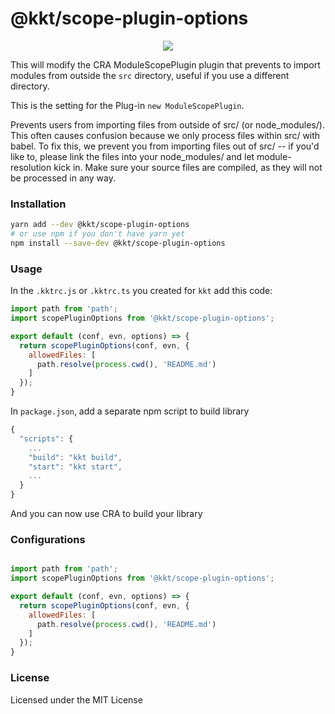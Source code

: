 <p align="center">
  <h1>@kkt/scope-plugin-options</h1>
</p>

<p align="center">
  <a href="https://www.npmjs.com/package/@kkt/scope-plugin-options">
    <img src="https://img.shields.io/npm/v/@kkt/scope-plugin-options.svg">
  </a>
</p>

This will modify the CRA ModuleScopePlugin plugin that prevents to import modules from outside the `src` directory, useful if you use a different directory.

 This is the setting for the Plug-in `new ModuleScopePlugin`.
 
 Prevents users from importing files from outside of src/ (or node_modules/).
 This often causes confusion because we only process files within src/ with babel.
 To fix this, we prevent you from importing files out of src/ -- if you'd like to,
 please link the files into your node_modules/ and let module-resolution kick in.
 Make sure your source files are compiled, as they will not be processed in any way.
 
### Installation

```bash
yarn add --dev @kkt/scope-plugin-options
# or use npm if you don't have yarn yet
npm install --save-dev @kkt/scope-plugin-options
```

### Usage

In the `.kktrc.js` or `.kktrc.ts` you created for `kkt` add this code:

```js
import path from 'path';
import scopePluginOptions from '@kkt/scope-plugin-options';

export default (conf, evn, options) => {
  return scopePluginOptions(conf, evn, {
    allowedFiles: [
      path.resolve(process.cwd(), 'README.md')
    ]
  });
}
```

In `package.json`, add a separate npm script to build library

```js
{
  "scripts": {
    ...
    "build": "kkt build",
    "start": "kkt start",
    ...
  }
}
```

And you can now use CRA to build your library

### Configurations

```js

import path from 'path';
import scopePluginOptions from '@kkt/scope-plugin-options';

export default (conf, evn, options) => {
  return scopePluginOptions(conf, evn, {
    allowedFiles: [
      path.resolve(process.cwd(), 'README.md')
    ]
  });
}
```

### License

Licensed under the MIT License